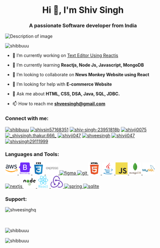 <h1 align="center">Hi 👋, I'm Shiv Singh</h1>
<h3 align="center">A passionate Software developer from India</h3>
<img src="https://repository-images.githubusercontent.com/462900780/0a10af70-6cbf-46df-9071-0ff586a3b1d6" alt="Description of image">


<p align="left"> <img src="https://komarev.com/ghpvc/?username=shibbuuu&label=Profile%20views&color=0e75b6&style=flat" alt="shibbuuu" /> </p>

- 🔭 I’m currently working on [Text Editor Using Reactjs](https://github.com/Shibbuuu/Text-Editor-using-react)

- 🌱 I’m currently learning **Reactjs, Node Js, Javascript, MongoDB**

- 👯 I’m looking to collaborate on **News Monkey Website using React**

- 🤝 I’m looking for help with **E-commerce Website**

- 💬 Ask me about **HTML, CSS, DSA, Java, SQL, JDBC.**

- 📫 How to reach me **shveesingh@gmail.com**

>

<h3 align="left">Connect with me:</h3>
<p align="left">
<a href="https://dev.to/shibbuuu" target="blank"><img align="center" src="https://raw.githubusercontent.com/rahuldkjain/github-profile-readme-generator/master/src/images/icons/Social/devto.svg" alt="shibbuuu" height="30" width="40" /></a>
<a href="https://twitter.com/shivsin57168351" target="blank"><img align="center" src="https://raw.githubusercontent.com/rahuldkjain/github-profile-readme-generator/master/src/images/icons/Social/twitter.svg" alt="shivsin57168351" height="30" width="40" /></a>
<a href="https://linkedin.com/in/shiv-singh-23951818b" target="blank"><img align="center" src="https://raw.githubusercontent.com/rahuldkjain/github-profile-readme-generator/master/src/images/icons/Social/linked-in-alt.svg" alt="shiv-singh-23951818b" height="30" width="40" /></a>
<a href="https://fb.com/shivji0075" target="blank"><img align="center" src="https://raw.githubusercontent.com/rahuldkjain/github-profile-readme-generator/master/src/images/icons/Social/facebook.svg" alt="shivji0075" height="30" width="40" /></a>
<a href="https://instagram.com/_shivsingh.thakur.666_" target="blank"><img align="center" src="https://raw.githubusercontent.com/rahuldkjain/github-profile-readme-generator/master/src/images/icons/Social/instagram.svg" alt="_shivsingh.thakur.666_" height="30" width="40" /></a>
<a href="https://www.codechef.com/users/shivji047" target="blank"><img align="center" src="https://cdn.jsdelivr.net/npm/simple-icons@3.1.0/icons/codechef.svg" alt="shivji047" height="30" width="40" /></a>
<a href="https://www.hackerrank.com/shveesingh" target="blank"><img align="center" src="https://raw.githubusercontent.com/rahuldkjain/github-profile-readme-generator/master/src/images/icons/Social/hackerrank.svg" alt="shveesingh" height="30" width="40" /></a>
<a href="https://www.leetcode.com/shivji047" target="blank"><img align="center" src="https://raw.githubusercontent.com/rahuldkjain/github-profile-readme-generator/master/src/images/icons/Social/leet-code.svg" alt="shivji047" height="30" width="40" /></a>
<a href="https://auth.geeksforgeeks.org/user/shivsingh29111999" target="blank"><img align="center" src="https://raw.githubusercontent.com/rahuldkjain/github-profile-readme-generator/master/src/images/icons/Social/geeks-for-geeks.svg" alt="shivsingh29111999" height="30" width="40" /></a>
</p>

<h3 align="left">Languages and Tools:</h3>
<p align="left"> <a href="https://aws.amazon.com" target="_blank" rel="noreferrer"> <img src="https://raw.githubusercontent.com/devicons/devicon/master/icons/amazonwebservices/amazonwebservices-original-wordmark.svg" alt="aws" width="40" height="40"/> </a> <a href="https://getbootstrap.com" target="_blank" rel="noreferrer"> <img src="https://raw.githubusercontent.com/devicons/devicon/master/icons/bootstrap/bootstrap-plain-wordmark.svg" alt="bootstrap" width="40" height="40"/> </a> <a href="https://www.w3schools.com/css/" target="_blank" rel="noreferrer"> <img src="https://raw.githubusercontent.com/devicons/devicon/master/icons/css3/css3-original-wordmark.svg" alt="css3" width="40" height="40"/> </a> <a href="https://expressjs.com" target="_blank" rel="noreferrer"> <img src="https://raw.githubusercontent.com/devicons/devicon/master/icons/express/express-original-wordmark.svg" alt="express" width="40" height="40"/> </a> <a href="https://www.figma.com/" target="_blank" rel="noreferrer"> <img src="https://www.vectorlogo.zone/logos/figma/figma-icon.svg" alt="figma" width="40" height="40"/> </a> <a href="https://git-scm.com/" target="_blank" rel="noreferrer"> <img src="https://www.vectorlogo.zone/logos/git-scm/git-scm-icon.svg" alt="git" width="40" height="40"/> </a> <a href="https://www.w3.org/html/" target="_blank" rel="noreferrer"> <img src="https://raw.githubusercontent.com/devicons/devicon/master/icons/html5/html5-original-wordmark.svg" alt="html5" width="40" height="40"/> </a> <a href="https://www.java.com" target="_blank" rel="noreferrer"> <img src="https://raw.githubusercontent.com/devicons/devicon/master/icons/java/java-original.svg" alt="java" width="40" height="40"/> </a> <a href="https://developer.mozilla.org/en-US/docs/Web/JavaScript" target="_blank" rel="noreferrer"> <img src="https://raw.githubusercontent.com/devicons/devicon/master/icons/javascript/javascript-original.svg" alt="javascript" width="40" height="40"/> </a> <a href="https://www.mongodb.com/" target="_blank" rel="noreferrer"> <img src="https://raw.githubusercontent.com/devicons/devicon/master/icons/mongodb/mongodb-original-wordmark.svg" alt="mongodb" width="40" height="40"/> </a> <a href="https://www.mysql.com/" target="_blank" rel="noreferrer"> <img src="https://raw.githubusercontent.com/devicons/devicon/master/icons/mysql/mysql-original-wordmark.svg" alt="mysql" width="40" height="40"/> </a> <a href="https://nextjs.org/" target="_blank" rel="noreferrer"> <img src="https://cdn.worldvectorlogo.com/logos/nextjs-2.svg" alt="nextjs" width="40" height="40"/> </a> <a href="https://nodejs.org" target="_blank" rel="noreferrer"> <img src="https://raw.githubusercontent.com/devicons/devicon/master/icons/nodejs/nodejs-original-wordmark.svg" alt="nodejs" width="40" height="40"/> </a> <a href="https://reactjs.org/" target="_blank" rel="noreferrer"> <img src="https://raw.githubusercontent.com/devicons/devicon/master/icons/react/react-original-wordmark.svg" alt="react" width="40" height="40"/> </a> <a href="https://redux.js.org" target="_blank" rel="noreferrer"> <img src="https://raw.githubusercontent.com/devicons/devicon/master/icons/redux/redux-original.svg" alt="redux" width="40" height="40"/> </a> <a href="https://spring.io/" target="_blank" rel="noreferrer"> <img src="https://www.vectorlogo.zone/logos/springio/springio-icon.svg" alt="spring" width="40" height="40"/> </a> <a href="https://www.sqlite.org/" target="_blank" rel="noreferrer"> <img src="https://www.vectorlogo.zone/logos/sqlite/sqlite-icon.svg" alt="sqlite" width="40" height="40"/> </a> </p>

<h3 align="left">Support:</h3>
<p><a href="https://www.buymeacoffee.com/shveesinghq"> <img align="left" src="https://cdn.buymeacoffee.com/buttons/v2/default-yellow.png" height="50" width="210" alt="shveesinghq" /></a></p><br><br><br>

<p><img align="center" src="https://github-readme-stats.vercel.app/api/top-langs?username=shibbuuu&show_icons=true&locale=en&layout=compact" alt="shibbuuu" /></p>

<p><img align="center" src="https://github-readme-streak-stats.herokuapp.com/?user=shibbuuu&" alt="shibbuuu" /></p>
